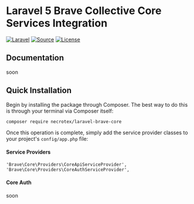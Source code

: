 Laravel 5 Brave Collective Core Services Integration
===================
[![Laravel](https://img.shields.io/badge/Laravel-5.0-orange.svg?style=flat-square)](http://laravel.com)
[![Source](https://img.shields.io/badge/source-laravel--brave--core-blue.svg?style=flat-square)](https://github.com/caffeinated/modules)
[![License](http://img.shields.io/badge/license-MIT-brightgreen.svg?style=flat-square)](https://tldrlegal.com/license/mit-license)


Documentation
-------------
soon

Quick Installation
------------------
Begin by installing the package through Composer. The best way to do this is through your terminal via Composer itself:

```
composer require necrotex/laravel-brave-core
```

Once this operation is complete, simply add the service provider classes to your project's `config/app.php` file:

#### Service Providers
```
'Brave\Core\Providers\CoreApiServiceProvider',
'Brave\Core\Providers\CoreAuthServiceProvider',
```

#### Core Auth
soon
